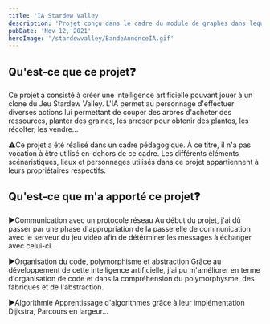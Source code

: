 ```yaml
---
title: 'IA Stardew Valley'
description: 'Projet conçu dans le cadre du module de graphes dans lequel nous devons implémenter une IA dans un clone du jeu Stardew Valley'
pubDate: 'Nov 12, 2021'
heroImage: '/stardewvalley/BandeAnnonceIA.gif'
---
```


## Qu'est-ce que ce projet❓

Ce projet a consisté à créer une intelligence artificielle pouvant jouer à un clone du Jeu Stardew Valley.
L'IA permet au personnage d'effectuer diverses actions lui permettant de couper des arbres d'acheter des ressources, planter des graines,
les arroser pour obtenir des plantes, les récolter, les vendre...

⚠️Ce projet a été réalisé dans un cadre pédagogique. À ce titre, il n'a pas vocation à être utilisé en-dehors de ce cadre.
Les différents éléments scénaristiques, lieux et personnages utilisés dans ce projet appartiennent à leurs propriétaires respectifs.

## Qu'est-ce que m'a apporté ce projet❓

▶️Communication avec un protocole réseau
Au début du projet, j'ai dû passer par une phase d'appropriation de la passerelle de communication avec le serveur du jeu vidéo afin de détérminer les messages à échanger avec celui-ci.

▶️Organisation du code, polymorphisme et abstraction
Grâce au développement de cette intelligence artificielle, j'ai pu m'améliorer en terme d'organisation de code et dans la compréhension du polymorphysme, des fabriques et de l'abstraction.

▶️Algorithmie
Apprentissage d'algorithmes grâce à leur implémentation
Dijkstra, Parcours en largeur…
